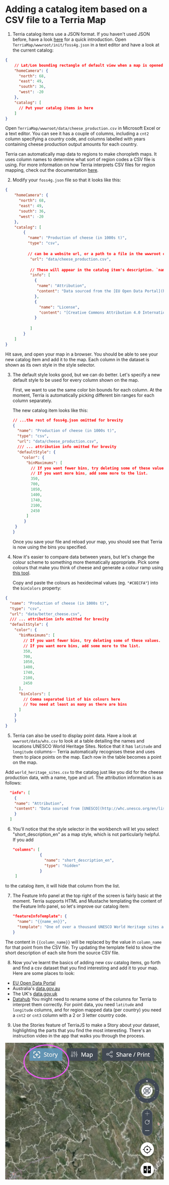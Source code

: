 # Adding a catalog item based on a CSV file to a Terria Map

1. Terria catalog items use a JSON format. If you haven't used JSON before, have a look [here](https://blog.scottlowe.org/2013/11/08/a-non-programmers-introduction-to-json/) for a quick introduction.  Open `TerriaMap/wwwroot/init/foss4g.json` in a text editor and have a look at the current catalog:

```json
{
  	// Lat/Lon bounding rectangle of default view when a map is opened
    "homeCamera": {
      "north": 68,
      "east": 49,
      "south": 36,
      "west": -20
    },
    "catalog": [
      // Put your catalog items in here
    ]
}
```

Open `TerriaMap/wwwroot/data/cheese_production.csv` in Microsoft Excel or a text editor. You can see it has a couple of columns, including a `cnt2` column specifying a country code, and columns labelled with years containing cheese production output amounts for each country.

Terria can automatically map data to regions to make choropleth maps. It uses column names to determine what sort of region codes a CSV file is using. For more information on how Terria interprets CSV files for region mapping, check out the documentation [here](https://github.com/TerriaJS/nationalmap/wiki/csv-geo-au).

2. Modify your `foss4g.json` file so that it looks like this:

```json
{
    "homeCamera": {
      "north": 68,
      "east": 49,
      "south": 36,
      "west": -20
    },
    "catalog": [
        {
          "name": "Production of cheese (in 1000s t)",
          "type": "csv",
          
          // can be a website url, or a path to a file in the wwwroot directory of the map
           "url": "data/cheese_production.csv",
  
           // These will appear in the catalog item's description. `name` specifies the heading, and `content` the content.
           "info": [
             {
              "name": "Attribution",
              "content": "Data sourced from the [EU Open Data Portal](http://data.europa.eu/euodp/en/data/dataset/ZWo26z1CgQTGQMwte8QVBQ)"
             },
             {
               "name": "License",
               "content": "[Creative Commons Attribution 4.0 International (CC BY 4.0)](https://creativecommons.org/licenses/by/4.0/)"
             }
  
           ]
        }
    ]
}
```

Hit save, and open your map in a browser. You should be able to see your new catalog item and add it to the map. Each column in the dataset is shown as its own style in the style selector.

3. The default style looks good, but we can do better. Let's specify a new default style to be used for every column shown on the map.

   First, we want to use the same color bin bounds for each column. At the moment, Terria is automatically picking different bin ranges for each column separately.

   The new catalog item looks like this:

   ```json
   // ...the rest of foss4g.json omitted for brevity
   {
     "name": "Production of cheese (in 1000s t)",
     "type": "csv",
     "url": "data/cheese_production.csv",
     /// ... attribution info omitted for brevity
     "defaultStyle": {
       "color": {
         "binMaximums": [
           // If you want fewer bins, try deleting some of these values.
           // If you want more bins, add some more to the list.
           350,
           700,
           1050,
           1400,
           1740,
           2100,
           2450
         ]
     	}
   	}
   }
   ```

   Once you save your file and reload your map, you should see that Terria is now using the bins you specified.

4. Now it's easier to compare data between years, but let's change the colour scheme to something more thematically appropriate. Pick some colours that make you think of cheese and generate a colour ramp using [this tool](http://www.zonums.com/online/color_ramp/).

   Copy and paste the colours as hexidecimal values (eg. `"#C8ECFA"`) into the `binColors` property:

```json
{
  "name": "Production of cheese (in 1000s t)",
  "type": "csv",
  "url": "data/better_cheese.csv",
  /// ... attribution info omitted for brevity
  "defaultStyle": {
    "color": {
      "binMaximums": [
        // If you want fewer bins, try deleting some of these values.
        // If you want more bins, add some more to the list.
        350,
        700,
        1050,
        1400,
        1740,
        2100,
        2450
      ],
      "binColors": [
        // Comma separated list of bin colours here
        // You need at least as many as there are bins
      ]
  	}
	}
}
```

5. Terria can also be used to display point data. Have a look at `wwwroot/data/whs.csv` to look at a table detailing the names and locations UNESCO World Heritage Sites. Notice that it has `latitude` and `longitude` columns-- Terria automatically recognises these and uses them to place points on the map. Each row in the table becomes a point on the map.

Add `world_heritage_sites.csv` to the catalog just like you did for the cheese production data, with a name, type and url. The attribution information is as follows:

```json
  "info": [
    {
    "name": "Attribution",
    "content": "Data sourced from [UNESCO](http://whc.unesco.org/en/list/?mode=table&)"
    }
  ]
```

6. You'll notice that the style selector in the workbench will let you select "short_description_en" as a map style, which is not particularly helpful. If you add

   ```json
   "columns": [
               {
                 "name": "short_description_en",
                 "type": "hidden"
               }
    ]
   ```

to the catalog item, it will hide that column from the list.

7. The Feature Info panel at the top right of the screen is fairly basic at the moment. Terria supports HTML and Mustache templating the content of the Feature Info panel, so let's improve our catalog item:

   ```json
   "featureInfoTemplate": {
     "name": "{{name_en}}",
     "template": "One of over a thousand UNESCO World Heritage sites across the globe."
   }
   ```

The content in `{{column_name}}` will be replaced by the value in `column_name` for that point from the CSV file. Try updating the template field to show the short description of each site from the source CSV file.

8. Now you've learnt the basics of adding new csv catalog items, go forth and find a csv dataset that you find interesting and add it to your map. Here are some places to look:
- [EU Open Data Portal](https://data.europa.eu/euodp/en/home)
- Australia's [data.gov.au](https://data.gov.au/)
- The UK's [data.gov.uk](https://data.gov.uk/)
- [Datahub](https://datahub.io/)
You might need to rename some of the columns for Terria to interpret them correctly. For point data, you need `latitude` and `longitude` columns, and for region mapped data (per country) you need a `cnt2` or `cnt3` column with a 2 or 3 letter country code.

9. Use the Stories feature of TerriaJS to make a Story about your dataset, highlighting the parts that you find the most interesting. There's an instruction video in the app that walks you through the process.

![a screenshot of the Story button](images/story.png)